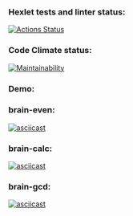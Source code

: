 ### Hexlet tests and linter status:

[![Actions Status](https://github.com/aleksandrchusovitin/python-project-49/workflows/hexlet-check/badge.svg)](https://github.com/aleksandrchusovitin/python-project-49/actions)

### Code Climate status:

[![Maintainability](https://api.codeclimate.com/v1/badges/35fba527d220626c45ee/maintainability)](https://codeclimate.com/github/aleksandrchusovitin/python-project-49/maintainability)

### Demo:

### brain-even:

[![asciicast](https://asciinema.org/a/td1QlOL9RlLdodBdlvOkdbZ9x.svg)](https://asciinema.org/a/td1QlOL9RlLdodBdlvOkdbZ9x)

### brain-calc:

[![asciicast](https://asciinema.org/a/ddkq3EZUbTYA1RwHba88jJPCZ.svg)](https://asciinema.org/a/ddkq3EZUbTYA1RwHba88jJPCZ)

### brain-gcd:

[![asciicast](https://asciinema.org/a/3p9VyPhxRaT5eqnEnylGtbk2B.svg)](https://asciinema.org/a/3p9VyPhxRaT5eqnEnylGtbk2B)
